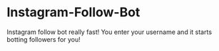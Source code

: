 # Instagram-Follow-Bot
Instagram follow bot really fast!
You enter your username and it starts botting followers for you!
